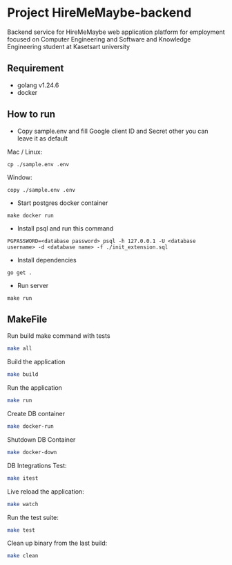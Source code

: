 # Project HireMeMaybe-backend

Backend service for HireMeMaybe web application platform for employment focused on Computer Engineering and Software and Knowledge Engineering student at Kasetsart university

## Requirement
- golang  v1.24.6
- docker

## How to run
- Copy sample.env and fill Google client ID and Secret other you can leave it as default

Mac / Linux:
```
cp ./sample.env .env
```

Window:
```
copy ./sample.env .env
```

- Start postgres docker container 
```
make docker run
```

- Install psql and run this command
```
PGPASSWORD=<database password> psql -h 127.0.0.1 -U <database username> -d <database name> -f ./init_extension.sql
```

- Install dependencies
```
go get .
```

- Run server
```
make run
```

## MakeFile

Run build make command with tests
```bash
make all
```

Build the application
```bash
make build
```

Run the application
```bash
make run
```
Create DB container
```bash
make docker-run
```

Shutdown DB Container
```bash
make docker-down
```

DB Integrations Test:
```bash
make itest
```

Live reload the application:
```bash
make watch
```

Run the test suite:
```bash
make test
```

Clean up binary from the last build:
```bash
make clean
```
